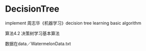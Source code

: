 # DecisionTree
implement 周志华《机器学习》decision tree learning basic algorithm

算法4.2 决策树学习基本算法

数据在data／WatermelonData.txt

